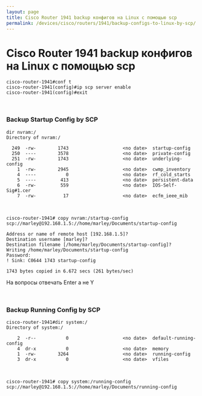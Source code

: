 ```yaml
---
layout: page
title: Cisco Router 1941 backup конфигов на Linux с помощью scp
permalink: /devices/cisco/routers/1941/backup-configs-to-linux-by-scp/
---
```



# Cisco Router 1941 backup конфигов на Linux с помощью scp

    cisco-router-1941#conf t
    cisco-router-1941(config)#ip scp server enable
    cisco-router-1941(config)#exit


<br/>


### Backup Startup Config by SCP


    dir nvram:/
    Directory of nvram:/

      249  -rw-        1743                    <no date>  startup-config
      250  ----        3578                    <no date>  private-config
      251  -rw-        1743                    <no date>  underlying-config
        1  -rw-        2945                    <no date>  cwmp_inventory
        4  ----           0                    <no date>  rf_cold_starts
        5  ----         413                    <no date>  persistent-data
        6  -rw-         559                    <no date>  IOS-Self-Sig#1.cer
        7  -rw-          17                    <no date>  ecfm_ieee_mib


<br/>



    cisco-router-1941# copy nvram:/startup-config scp://marley@192.168.1.5://home/marley/Documents/startup-config

    Address or name of remote host [192.168.1.5]?
    Destination username [marley]?
    Destination filename [/home/marley/Documents/startup-config]?
    Writing /home/marley/Documents/startup-config
    Password:
    ! Sink: C0644 1743 startup-config

    1743 bytes copied in 6.672 secs (261 bytes/sec)


На вопросы отвечать Enter а не Y

<br/>

### Backup Running Config by SCP

    cisco-router-1941#dir system:/
    Directory of system:/

        2  -r--           0                    <no date>  default-running-config
        4  dr-x           0                    <no date>  memory
        1  -rw-        3264                    <no date>  running-config
        3  dr-x           0                    <no date>  vfiles

<br/>

    cisco-router-1941# copy system:/running-config scp://marley@192.168.1.5://home/marley/Documents/running-config
